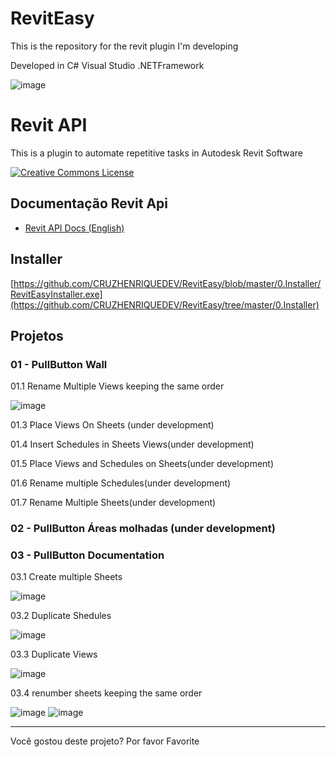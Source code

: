# RevitEasy
This is the repository for the revit plugin I'm developing

Developed in C#
Visual Studio
.NETFramework

![image](https://github.com/CRUZHENRIQUEDEV/RevitEasy/assets/143232644/7215792b-8268-477b-ba39-a9923e7bf409)


# Revit API
This is a plugin to automate repetitive tasks in Autodesk Revit Software

<a rel="license" href="https://creativecommons.org/licenses/by-nc-sa/4.0/deed.pt"><img alt="Creative Commons License" style="border-width:0" src="https://i.creativecommons.org/l/by-nc-sa/4.0/88x31.png" /></a>

## Documentação Revit Api

* [Revit API Docs (English)][Revit API Docs]

## Installer
[https://github.com/CRUZHENRIQUEDEV/RevitEasy/blob/master/0.Installer/RevitEasyInstaller.exe](https://github.com/CRUZHENRIQUEDEV/RevitEasy/tree/master/0.Installer)
## Projetos

### 01 - PullButton Wall

01.1 Rename Multiple Views keeping the same order

![image](https://github.com/CRUZHENRIQUEDEV/RevitEasy/assets/143232644/0b3b6064-64e9-43d2-92c8-2a8bb55fff8e)


01.3 Place Views On Sheets (under development)

01.4 Insert Schedules in Sheets Views(under development)

01.5 Place Views and Schedules on Sheets(under development)

01.6 Rename multiple Schedules(under development)

01.7 Rename Multiple Sheets(under development)

### 02 - PullButton Áreas molhadas (under development)

### 03 - PullButton Documentation

03.1 Create multiple Sheets 

![image](https://github.com/CRUZHENRIQUEDEV/RevitEasy/assets/143232644/98416320-5946-4f59-ad27-fe18b9bfd1fe)


03.2 Duplicate Shedules 

![image](https://github.com/CRUZHENRIQUEDEV/RevitEasy/assets/143232644/b75b09e6-98b5-499c-b6db-49bd32d942d9)


03.3 Duplicate Views 


![image](https://github.com/CRUZHENRIQUEDEV/RevitEasy/assets/143232644/a58ee0c7-b087-403d-b267-354d0952f5bb)

03.4 renumber sheets keeping the same order

![image](https://github.com/CRUZHENRIQUEDEV/RevitEasy/assets/143232644/f8081757-7b79-4969-a21e-80c3fab20c2b)       ![image](https://github.com/CRUZHENRIQUEDEV/RevitEasy/assets/143232644/712f5224-17ff-437e-94dd-a6f5246c867f)





---

Você gostou deste projeto? Por favor Favorite

[Revit API Docs]: https://www.revitapidocs.com/

[TaskDialog]: https://www.revitapidocs.com/2020/853afb57-7455-a636-9881-61a391118c16.htm
[Selection]: https://www.revitapidocs.com/2020/31b73d46-7d67-5dbb-4dad-80aa597c9afc.htm
[Document]: https://www.revitapidocs.com/2020/db03274b-a107-aa32-9034-f3e0df4bb1ec.htm
[Element]: https://www.revitapidocs.com/2020/eb16114f-69ea-f4de-0d0d-f7388b105a16.htm
[Parameter]: https://www.revitapidocs.com/2020/333ff41b-e6a7-d959-60bf-c3bfae495581.htm
[Transaction]: https://www.revitapidocs.com/2020/308ebf8d-d96d-4643-cd1d-34fffcea53fd.htm
[ElementTransformUtils]: https://www.revitapidocs.com/2020/781ad017-5ee5-f44b-5db2-e8e1f883ae5d.htm
[Wall]: https://www.revitapidocs.com/2020/b5891733-c602-12df-beab-da414b58d608.htm
[FilteredElementCollector]: https://www.revitapidocs.com/2020/263cf06b-98be-6f91-c4da-fb47d01688f3.htm
